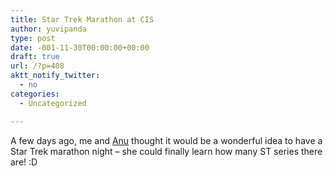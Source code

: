 ```yaml
---
title: Star Trek Marathon at CIS
author: yuvipanda
type: post
date: -001-11-30T00:00:00+00:00
draft: true
url: /?p=408
aktt_notify_twitter:
  - no
categories:
  - Uncategorized

---
```

A few days ago, me and [Anu][1] thought it would be a wonderful idea to have a Star Trek marathon night &#8211; she could finally learn how many ST series there are! :D

&nbsp;

 [1]: https://twitter.com/#!/anusharma